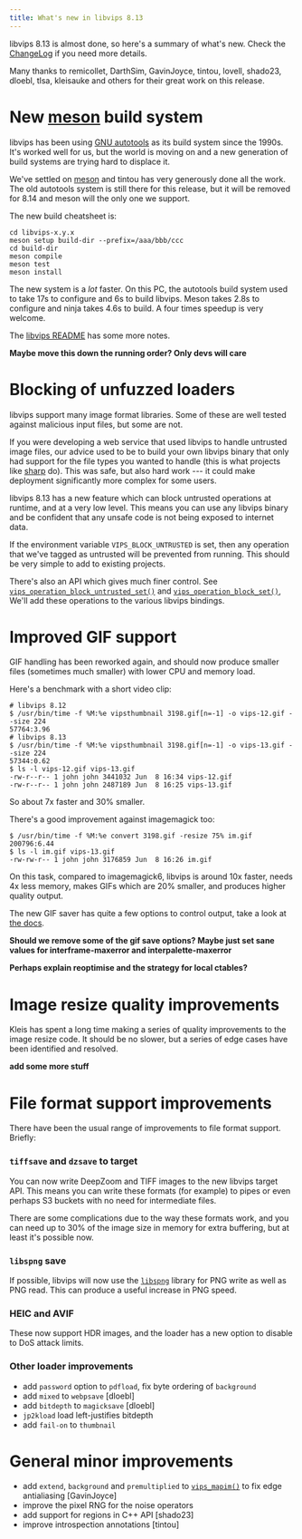 ```yaml
---
title: What's new in libvips 8.13
---
```


libvips 8.13 is almost done, so here's a summary of what's new. Check
the [ChangeLog](https://github.com/libvips/libvips/blob/master/ChangeLog)
if you need more details.

Many thanks to remicollet, DarthSim, GavinJoyce, tintou, lovell, shado23,
dloebl, tlsa, kleisauke and others for their great work on
this release.

# New [meson](https://mesonbuild.com) build system

libvips has been using [GNU
autotools](https://www.gnu.org/software/automake/manual/html_node/Autotools-Introduction.html)
as its build system since the 1990s. It's worked well for us, but the
world is moving on and a new generation of build systems are trying hard
to displace it.

We've settled on [meson](https://mesonbuild.com) and tintou has very
generously done all the work. The old autotools system is still there for this
release, but it will be removed for 8.14 and meson will the only one we
support.

The new build cheatsheet is:

```
cd libvips-x.y.x
meson setup build-dir --prefix=/aaa/bbb/ccc
cd build-dir
meson compile
meson test
meson install
```

The new system is a *lot* faster. On this PC, the autotools build system used 
to take 17s to configure and 6s to build libvips. Meson takes 2.8s to
configure and ninja takes 4.6s to build. A four times speedup is very welcome.

The [libvips
README](https://github.com/libvips/libvips/blob/master/README.md#building-from-source)
has some more notes.

**Maybe move this down the running order? Only devs will care**

# Blocking of unfuzzed loaders 

libvips support many image format libraries. Some of these are well tested
against malicious input files, but some are not.

If you were developing a web service that used libvips to handle untrusted
image files, our advice used to be to build your own libvips binary that
only had support for the file types you wanted to handle (this is what
projects like [sharp](https://sharp.pixelplumbing.com) do).  This was safe,
but also hard work --- it could make deployment significantly more complex
for some users.

libvips 8.13 has a new feature which can block untrusted operations at
runtime, and at a very low level. This means you can use any libvips binary
and be confident that any unsafe code is not being exposed to internet data.

If the environment variable `VIPS_BLOCK_UNTRUSTED` is set, then any operation
that we've tagged as untrusted will be prevented from running. This should
be very simple to add to existing projects.

There's also an API which gives much finer control. See
[`vips_operation_block_untrusted_set()`](link) and
[`vips_operation_block_set()`](link), We'll add these operations to the
various libvips bindings.

# Improved GIF support

GIF handling has been reworked again, and should now produce smaller files
(sometimes much smaller) with lower CPU and memory load.

Here's a benchmark with a short video clip:

```
# libvips 8.12
$ /usr/bin/time -f %M:%e vipsthumbnail 3198.gif[n=-1] -o vips-12.gif --size 224
57764:3.96
# libvips 8.13
$ /usr/bin/time -f %M:%e vipsthumbnail 3198.gif[n=-1] -o vips-13.gif --size 224
57344:0.62
$ ls -l vips-12.gif vips-13.gif
-rw-r--r-- 1 john john 3441032 Jun  8 16:34 vips-12.gif
-rw-r--r-- 1 john john 2487189 Jun  8 16:25 vips-13.gif
```

So about 7x faster and 30% smaller.

There's a good improvement against imagemagick too:

```
$ /usr/bin/time -f %M:%e convert 3198.gif -resize 75% im.gif
200796:6.44
$ ls -l im.gif vips-13.gif 
-rw-rw-r-- 1 john john 3176859 Jun  8 16:26 im.gif
```

On this task, compared to imagemagick6, libvips is around 10x faster,
needs 4x less memory, makes GIFs which are 20% smaller, and produces higher
quality output.

The new GIF saver has quite a few options to control output, take a look at
[the docs](link).

**Should we remove some of the gif save options? Maybe just set sane values
for interframe-maxerror and interpalette-maxerror**

**Perhaps explain reoptimise and the strategy for local ctables?**

# Image resize quality improvements

Kleis has spent a long time making a series of quality improvements to the
image resize code. It should be no slower, but a series of edge cases have
been identified and resolved.

**add some more stuff**

# File format support improvements

There have been the usual range of improvements to file format support.
Briefly:

### `tiffsave` and `dzsave` to target

You can now write DeepZoom and TIFF images to the new libvips target API. This
means you can write these formats (for example) to pipes or even perhaps S3
buckets with no need for intermediate files.

There are some complications due to the way these formats work, and you can
need up to 30% of the image size in memory for extra buffering, but at least
it's possible now.

### `libspng` save

If possible, libvips will now use the
[`libspng`](https://github.com/randy408/libspng) library for PNG write as
well as PNG read.  This can produce a useful increase in PNG speed.

### HEIC and AVIF

These now support HDR images, and the loader has a new option to disable to
DoS attack limits.

### Other loader improvements

- add `password` option to `pdfload`, fix byte ordering of `background`
- add `mixed` to `webpsave` [dloebl]
- add `bitdepth` to `magicksave` [dloebl]
- `jp2kload` load left-justifies bitdepth
- add `fail-on` to `thumbnail`

# General minor improvements

- add `extend`, `background` and `premultiplied` to [`vips_mapim()`](link) to 
  fix edge antialiasing [GavinJoyce]
- improve the pixel RNG for the noise operators
- add support for regions in C++ API [shado23]
- improve introspection annotations [tintou]

